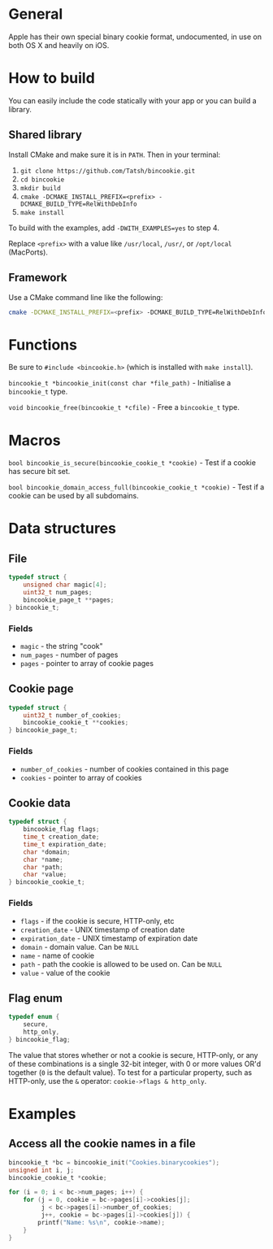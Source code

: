 # General

Apple has their own special binary cookie format, undocumented, in use on both OS X and heavily on iOS.

# How to build

You can easily include the code statically with your app or you can build a library.

## Shared library

Install CMake and make sure it is in `PATH`. Then in your terminal:

1. `git clone https://github.com/Tatsh/bincookie.git`
2. `cd bincookie`
3. `mkdir build`
4. `cmake -DCMAKE_INSTALL_PREFIX=<prefix> -DCMAKE_BUILD_TYPE=RelWithDebInfo`
5. `make install`

To build with the examples, add `-DWITH_EXAMPLES=yes` to step 4.

Replace `<prefix>` with a value like `/usr/local`, `/usr/`, or `/opt/local` (MacPorts).

## Framework

Use a CMake command line like the following:

```sh
cmake -DCMAKE_INSTALL_PREFIX=<prefix> -DCMAKE_BUILD_TYPE=RelWithDebInfo -DBUILD_FRAMEWORK=yes
```

# Functions

Be sure to `#include <bincookie.h>` (which is installed with `make install`).

`bincookie_t *bincookie_init(const char *file_path)` - Initialise a `bincookie_t` type.

`void bincookie_free(bincookie_t *cfile)` - Free a `bincookie_t` type.

# Macros

`bool bincookie_is_secure(bincookie_cookie_t *cookie)` - Test if a cookie has secure bit set.

`bool bincookie_domain_access_full(bincookie_cookie_t *cookie)` - Test if a cookie can be used by all subdomains.

# Data structures

## File

```c
typedef struct {
    unsigned char magic[4];
    uint32_t num_pages;
    bincookie_page_t **pages;
} bincookie_t;
```

### Fields

* `magic` - the string "cook"
* `num_pages` - number of pages
* `pages` - pointer to array of cookie pages

## Cookie page

```c
typedef struct {
    uint32_t number_of_cookies;
    bincookie_cookie_t **cookies;
} bincookie_page_t;
```

### Fields

* `number_of_cookies` - number of cookies contained in this page
* `cookies` - pointer to array of cookies

## Cookie data

```c
typedef struct {
    bincookie_flag flags;
    time_t creation_date;
    time_t expiration_date;
    char *domain;
    char *name;
    char *path;
    char *value;
} bincookie_cookie_t;
```

### Fields

* `flags` - if the cookie is secure, HTTP-only, etc
* `creation_date` - UNIX timestamp of creation date
* `expiration_date` - UNIX timestamp of expiration date
* `domain` - domain value. Can be `NULL`
* `name` - name of cookie
* `path` - path the cookie is allowed to be used on. Can be `NULL`
* `value` - value of the cookie

## Flag enum

```c
typedef enum {
    secure,
    http_only,
} bincookie_flag;
```

The value that stores whether or not a cookie is secure, HTTP-only, or any of these combinations is a single 32-bit integer, with 0 or more values OR'd together (`0` is the default value). To test for a particular property, such as HTTP-only, use the `&` operator: `cookie->flags & http_only`.

# Examples

## Access all the cookie names in a file

```c
bincookie_t *bc = bincookie_init("Cookies.binarycookies");
unsigned int i, j;
bincookie_cookie_t *cookie;

for (i = 0; i < bc->num_pages; i++) {
    for (j = 0, cookie = bc->pages[i]->cookies[j];
         j < bc->pages[i]->number_of_cookies;
         j++, cookie = bc->pages[i]->cookies[j]) {
        printf("Name: %s\n", cookie->name);
    }
}
```
